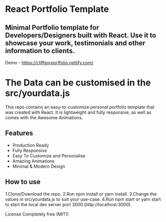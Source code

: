 # React Portfolio Template

## Minimal Portfolio template for Developers/Designers built with React. Use it to showcase your work, testimonials and other information to clients.

Demo - https://cliffgorportfolio.netlify.com/

# The Data can be customised in the src/yourdata.js

This repo contains an easy-to-customize personal portfolio template that was created with React. It is lightweight and fully responsive, as well as comes with the Awesome Animations.

## Features

- Production Ready
- Fully Responsive
- Easy To Customize and Personalise
- Amazing Animations
- Minimal & Modern Design

## How to use

1.Clone/Download the repo.
2.Run npm install or yarn install.
3.Change the values in src/yourdata.js to suit your use-case.
4.Run npm start or yarn start to start the local dev server port 3000.(http://localhost:3000).

License
Completely free (MIT)!
